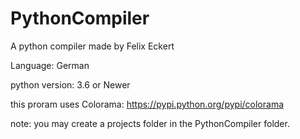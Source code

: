 # PythonCompiler
A python compiler made by Felix Eckert

Language: German

python version: 3.6 or Newer

this proram uses Colorama: https://pypi.python.org/pypi/colorama

note: you may create a projects folder in the PythonCompiler folder.
